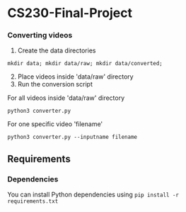 # CS230-Final-Project

### Converting videos

1. Create the data directories
```
mkdir data; mkdir data/raw; mkdir data/converted;
```
2. Place videos inside 'data/raw' directory
3. Run the conversion script

For all videos inside 'data/raw' directory
```
python3 converter.py
```

For one specific video 'filename'
```
python3 converter.py --inputname filename
```

## Requirements

### Dependencies

You can install Python dependencies using `pip install -r requirements.txt`
